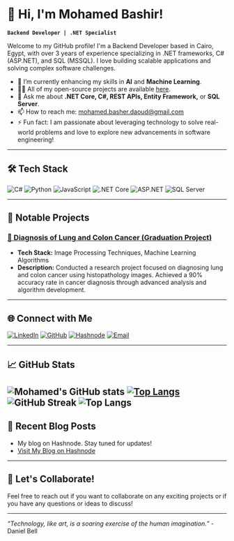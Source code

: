 # 👋 Hi, I'm Mohamed Bashir!

**`Backend Developer | .NET Specialist`**

Welcome to my GitHub profile! I'm a Backend Developer based in Cairo, Egypt, with over 3 years of experience specializing in .NET frameworks, C# (ASP.NET), and SQL (MSSQL). I love building scalable applications and solving complex software challenges.

- 🌱 I’m currently enhancing my skills in **AI** and **Machine Learning**.
- 👨‍💻 All of my open-source projects are available [here](https://github.com/mohamedbashir).
- 💬 Ask me about **.NET Core, C#, REST APIs, Entity Framework,** or **SQL Server**.
- 📫 How to reach me: [mohamed.basher.daoud@gmail.com](mailto:mohamed.basher.daoud@gmail.com)
- ⚡ Fun fact: I am passionate about leveraging technology to solve real-world problems and love to explore new advancements in software engineering!

---

## 🛠️ Tech Stack

![C#](https://img.shields.io/badge/-C%23-239120?style=flat-square&logo=c-sharp&logoColor=white)
![Python](https://img.shields.io/badge/-Python-3776AB?style=flat-square&logo=python&logoColor=white)
![JavaScript](https://img.shields.io/badge/-JavaScript-F7DF1E?style=flat-square&logo=javascript&logoColor=black)
![.NET Core](https://img.shields.io/badge/-.NET%20Core-512BD4?style=flat-square&logo=dotnet&logoColor=white)
![ASP.NET](https://img.shields.io/badge/-ASP.NET-512BD4?style=flat-square&logo=dotnet&logoColor=white)
![SQL Server](https://img.shields.io/badge/-SQL%20Server-CC2927?style=flat-square&logo=microsoft-sql-server&logoColor=white)

---

## 🚀 Notable Projects

### [🔬 Diagnosis of Lung and Colon Cancer (Graduation Project)](https://github.com/mohamedbashir/Diagnosis-Lung-and-Colon-Cancer-Using-Histopathological-Images)
- **Tech Stack:** Image Processing Techniques, Machine Learning Algorithms
- **Description:** Conducted a research project focused on diagnosing lung and colon cancer using histopathology images. Achieved a 90% accuracy rate in cancer diagnosis through advanced analysis and algorithm development.

---

## 🌐 Connect with Me

[![LinkedIn](https://img.shields.io/badge/-LinkedIn-0A66C2?style=flat-square&logo=linkedin&logoColor=white)](https://www.linkedin.com/in/mohamed-basher)
[![GitHub](https://img.shields.io/badge/-GitHub-181717?style=flat-square&logo=github&logoColor=white)](https://github.com/mohamedbashir)
[![Hashnode](https://img.shields.io/badge/-Hashnode-2962FF?style=flat-square&logo=hashnode&logoColor=white)](https://hashnode.com/@mohamedbasher)
[![Email](https://img.shields.io/badge/-Email-D14836?style=flat-square&logo=gmail&logoColor=white)](mailto:mohamed.basher.daoud@gmail.com)

---

## 📈 GitHub Stats

![Mohamed's GitHub stats](https://github-readme-stats.vercel.app/api?username=mohamedbashir&show_icons=true&theme=radical)
[![Top Langs](https://github-readme-stats.vercel.app/api/top-langs/?username=mohamedbashir&layout=compact&theme=radical)](https://github.com/mohamedbashir/github-readme-stats)
![GitHub Streak](https://github-readme-streak-stats.herokuapp.com/?user=mohamedbashir&theme=radical)
![Top Langs](https://github-readme-stats.vercel.app/api/top-langs/?username=mohamedbashir&hide_progress=true)
---

## 🌟 Recent Blog Posts

- My blog on Hashnode. Stay tuned for updates!  
- [Visit My Blog on Hashnode](https://hashnode.com/@mohamedbasher)

---

## 🤝 Let's Collaborate!

Feel free to reach out if you want to collaborate on any exciting projects or if you have any questions or ideas to discuss!

---

*“Technology, like art, is a soaring exercise of the human imagination.”* - Daniel Bell
